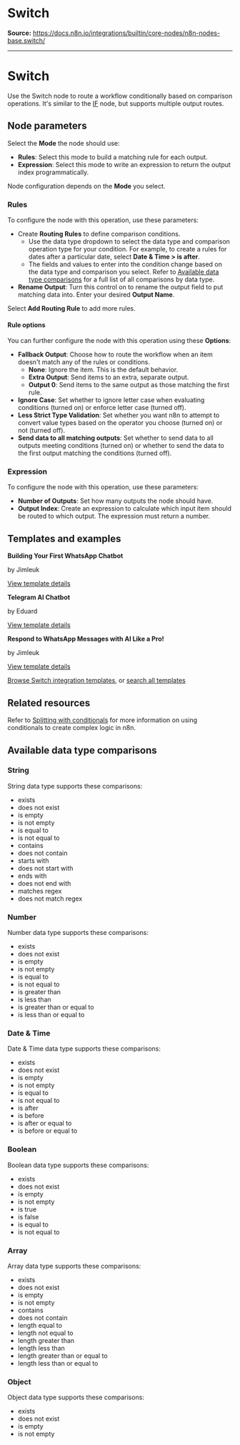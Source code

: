 # Switch

**Source:** https://docs.n8n.io/integrations/builtin/core-nodes/n8n-nodes-base.switch/

---

# Switch

Use the Switch node to route a workflow conditionally based on comparison operations. It's similar to the [IF](../n8n-nodes-base.if/) node, but supports multiple output routes.

## Node parameters

Select the **Mode** the node should use:

- **Rules**: Select this mode to build a matching rule for each output.
- **Expression**: Select this mode to write an expression to return the output index programmatically.

Node configuration depends on the **Mode** you select.

### Rules

To configure the node with this operation, use these parameters:

- Create **Routing Rules** to define comparison conditions.
  - Use the data type dropdown to select the data type and comparison operation type for your condition. For example, to create a rules for dates after a particular date, select **Date & Time > is after**.
  - The fields and values to enter into the condition change based on the data type and comparison you select. Refer to [Available data type comparisons](#available-data-type-comparisons) for a full list of all comparisons by data type.
- **Rename Output**: Turn this control on to rename the output field to put matching data into. Enter your desired **Output Name**.

Select **Add Routing Rule** to add more rules.

#### Rule options

You can further configure the node with this operation using these **Options**:

- **Fallback Output**: Choose how to route the workflow when an item doesn't match any of the rules or conditions.
  - **None**: Ignore the item. This is the default behavior.
  - **Extra Output**: Send items to an extra, separate output.
  - **Output 0**: Send items to the same output as those matching the first rule.
- **Ignore Case**: Set whether to ignore letter case when evaluating conditions (turned on) or enforce letter case (turned off).
- **Less Strict Type Validation**: Set whether you want n8n to attempt to convert value types based on the operator you choose (turned on) or not (turned off).
- **Send data to all matching outputs**: Set whether to send data to all outputs meeting conditions (turned on) or whether to send the data to the first output matching the conditions (turned off).

### Expression

To configure the node with this operation, use these parameters:

- **Number of Outputs**: Set how many outputs the node should have.
- **Output Index**: Create an expression to calculate which input item should be routed to which output. The expression must return a number.

## Templates and examples

**Building Your First WhatsApp Chatbot**

by Jimleuk

[View template details](https://n8n.io/workflows/2465-building-your-first-whatsapp-chatbot/)

**Telegram AI Chatbot**

by Eduard

[View template details](https://n8n.io/workflows/1934-telegram-ai-chatbot/)

**Respond to WhatsApp Messages with AI Like a Pro!**

by Jimleuk

[View template details](https://n8n.io/workflows/2466-respond-to-whatsapp-messages-with-ai-like-a-pro/)

[Browse Switch integration templates](https://n8n.io/integrations/switch/), or [search all templates](https://n8n.io/workflows/)

## Related resources

Refer to [Splitting with conditionals](../../../../flow-logic/splitting/) for more information on using conditionals to create complex logic in n8n.

## Available data type comparisons

### String

String data type supports these comparisons:

- exists
- does not exist
- is empty
- is not empty
- is equal to
- is not equal to
- contains
- does not contain
- starts with
- does not start with
- ends with
- does not end with
- matches regex
- does not match regex

### Number

Number data type supports these comparisons:

- exists
- does not exist
- is empty
- is not empty
- is equal to
- is not equal to
- is greater than
- is less than
- is greater than or equal to
- is less than or equal to

### Date & Time

Date & Time data type supports these comparisons:

- exists
- does not exist
- is empty
- is not empty
- is equal to
- is not equal to
- is after
- is before
- is after or equal to
- is before or equal to

### Boolean

Boolean data type supports these comparisons:

- exists
- does not exist
- is empty
- is not empty
- is true
- is false
- is equal to
- is not equal to

### Array

Array data type supports these comparisons:

- exists
- does not exist
- is empty
- is not empty
- contains
- does not contain
- length equal to
- length not equal to
- length greater than
- length less than
- length greater than or equal to
- length less than or equal to

### Object

Object data type supports these comparisons:

- exists
- does not exist
- is empty
- is not empty
